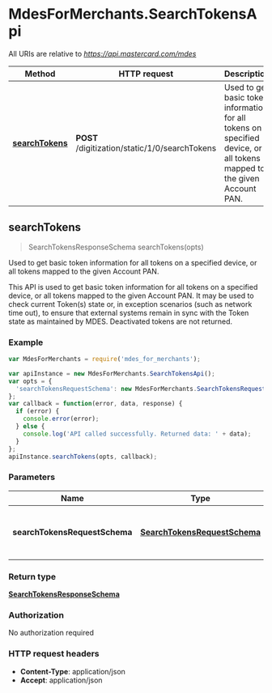 # MdesForMerchants.SearchTokensApi

All URIs are relative to *https://api.mastercard.com/mdes*

Method | HTTP request | Description
------------- | ------------- | -------------
[**searchTokens**](SearchTokensApi.md#searchTokens) | **POST** /digitization/static/1/0/searchTokens | Used to get basic token information for all tokens on a specified device, or all tokens mapped to the given Account PAN.



## searchTokens

> SearchTokensResponseSchema searchTokens(opts)

Used to get basic token information for all tokens on a specified device, or all tokens mapped to the given Account PAN.

This API is used to get basic token information for all tokens on a specified device, or all tokens mapped to the given Account PAN. It may be used to check current Token(s) state or, in exception scenarios (such as network time out), to ensure that external systems remain in sync with the Token state as maintained by MDES. Deactivated tokens are not returned. 

### Example

```javascript
var MdesForMerchants = require('mdes_for_merchants');

var apiInstance = new MdesForMerchants.SearchTokensApi();
var opts = {
  'searchTokensRequestSchema': new MdesForMerchants.SearchTokensRequestSchema() // SearchTokensRequestSchema | Contains the details of the request message. 
};
var callback = function(error, data, response) {
  if (error) {
    console.error(error);
  } else {
    console.log('API called successfully. Returned data: ' + data);
  }
};
apiInstance.searchTokens(opts, callback);
```

### Parameters



Name | Type | Description  | Notes
------------- | ------------- | ------------- | -------------
 **searchTokensRequestSchema** | [**SearchTokensRequestSchema**](SearchTokensRequestSchema.md)| Contains the details of the request message.  | [optional] 

### Return type

[**SearchTokensResponseSchema**](SearchTokensResponseSchema.md)

### Authorization

No authorization required

### HTTP request headers

- **Content-Type**: application/json
- **Accept**: application/json

